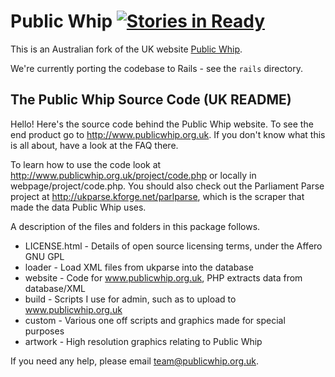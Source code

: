 # Public Whip [![Stories in Ready](https://badge.waffle.io/openaustralia/publicwhip.png?label=ready)](https://waffle.io/openaustralia/publicwhip)

This is an Australian fork of the UK website [Public Whip](http://www.publicwhip.org.uk/).

We're currently porting the codebase to Rails - see the `rails` directory.

The Public Whip Source Code (UK README)
---------------------------------------

Hello!  Here's the source code behind the Public Whip website.  To see the end
product go to http://www.publicwhip.org.uk.  If you don't know what this is all
about, have a look at the FAQ there.

To learn how to use the code look at http://www.publicwhip.org.uk/project/code.php
or locally in webpage/project/code.php.  You should also check out the
Parliament Parse project at http://ukparse.kforge.net/parlparse, which is the
scraper that made the data Public Whip uses.

A description of the files and folders in this package follows.

* LICENSE.html - Details of open source licensing terms, under the Affero GNU GPL
* loader    - Load XML files from ukparse into the database
* website   - Code for www.publicwhip.org.uk, PHP extracts data from database/XML
* build     - Scripts I use for admin, such as to upload to www.publicwhip.org.uk
* custom    - Various one off scripts and graphics made for special purposes
* artwork   - High resolution graphics relating to Public Whip

If you need any help, please email team@publicwhip.org.uk.
